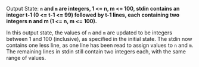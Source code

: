 Output State: **`n` and `m` are integers, 1 <= n, m <= 100, stdin contains an integer t-1 (0 <= t-1 <= 99) followed by t-1 lines, each containing two integers n and m (1 <= n, m <= 100).**

In this output state, the values of `n` and `m` are updated to be integers between 1 and 100 (inclusive), as specified in the initial state. The stdin now contains one less line, as one line has been read to assign values to `n` and `m`. The remaining lines in stdin still contain two integers each, with the same range of values.